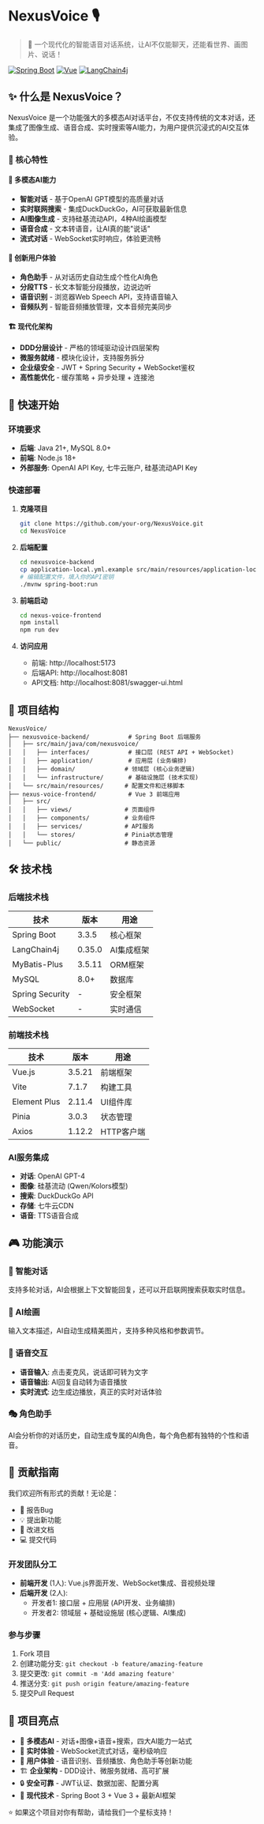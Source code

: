 # NexusVoice 🎙️

> 🚀 一个现代化的智能语音对话系统，让AI不仅能聊天，还能看世界、画图片、说话！

[![Spring Boot](https://img.shields.io/badge/Spring%20Boot-3.3.5-brightgreen.svg)](https://spring.io/projects/spring-boot)
[![Vue](https://img.shields.io/badge/Vue.js-3.5.21-4FC08D.svg)](https://vuejs.org/)
[![LangChain4j](https://img.shields.io/badge/LangChain4j-0.35.0-blue.svg)](https://github.com/langchain4j/langchain4j)

## ✨ 什么是 NexusVoice？

NexusVoice 是一个功能强大的多模态AI对话平台，不仅支持传统的文本对话，还集成了图像生成、语音合成、实时搜索等AI能力，为用户提供沉浸式的AI交互体验。

### 🎯 核心特性

#### 🤖 多模态AI能力
- **智能对话** - 基于OpenAI GPT模型的高质量对话
- **实时联网搜索** - 集成DuckDuckGo，AI可获取最新信息
- **AI图像生成** - 支持硅基流动API，4种AI绘画模型
- **语音合成** - 文本转语音，让AI真的能"说话"
- **流式对话** - WebSocket实时响应，体验更流畅

#### 🎨 创新用户体验
- **角色助手** - 从对话历史自动生成个性化AI角色
- **分段TTS** - 长文本智能分段播放，边说边听
- **语音识别** - 浏览器Web Speech API，支持语音输入
- **音频队列** - 智能音频播放管理，文本音频完美同步

#### 🏗️ 现代化架构
- **DDD分层设计** - 严格的领域驱动设计四层架构
- **微服务就绪** - 模块化设计，支持服务拆分
- **企业级安全** - JWT + Spring Security + WebSocket鉴权
- **高性能优化** - 缓存策略 + 异步处理 + 连接池

## 🚀 快速开始

### 环境要求
- **后端**: Java 21+, MySQL 8.0+
- **前端**: Node.js 18+
- **外部服务**: OpenAI API Key, 七牛云账户, 硅基流动API Key

### 快速部署

1. **克隆项目**
   ```bash
   git clone https://github.com/your-org/NexusVoice.git
   cd NexusVoice
   ```

2. **后端配置**
   ```bash
   cd nexusvoice-backend
   cp application-local.yml.example src/main/resources/application-local.yml
   # 编辑配置文件，填入你的API密钥
   ./mvnw spring-boot:run
   ```

3. **前端启动**
   ```bash
   cd nexus-voice-frontend
   npm install
   npm run dev
   ```

4. **访问应用**
   - 前端: http://localhost:5173
   - 后端API: http://localhost:8081
   - API文档: http://localhost:8081/swagger-ui.html

## 📁 项目结构

```
NexusVoice/
├── nexusvoice-backend/           # Spring Boot 后端服务
│   ├── src/main/java/com/nexusvoice/
│   │   ├── interfaces/           # 接口层 (REST API + WebSocket)
│   │   ├── application/          # 应用层 (业务编排)
│   │   ├── domain/              # 领域层 (核心业务逻辑)
│   │   └── infrastructure/       # 基础设施层 (技术实现)
│   └── src/main/resources/      # 配置文件和迁移脚本
├── nexus-voice-frontend/         # Vue 3 前端应用
│   ├── src/
│   │   ├── views/               # 页面组件
│   │   ├── components/          # 业务组件
│   │   ├── services/            # API服务
│   │   └── stores/              # Pinia状态管理
│   └── public/                  # 静态资源
```

## 🛠️ 技术栈

### 后端技术栈
| 技术 | 版本 | 用途 |
|------|------|------|
| Spring Boot | 3.3.5 | 核心框架 |
| LangChain4j | 0.35.0 | AI集成框架 |
| MyBatis-Plus | 3.5.11 | ORM框架 |
| MySQL | 8.0+ | 数据库 |
| Spring Security | - | 安全框架 |
| WebSocket | - | 实时通信 |

### 前端技术栈
| 技术 | 版本 | 用途 |
|------|------|------|
| Vue.js | 3.5.21 | 前端框架 |
| Vite | 7.1.7 | 构建工具 |
| Element Plus | 2.11.4 | UI组件库 |
| Pinia | 3.0.3 | 状态管理 |
| Axios | 1.12.2 | HTTP客户端 |

### AI服务集成
- **对话**: OpenAI GPT-4
- **图像**: 硅基流动 (Qwen/Kolors模型)
- **搜索**: DuckDuckGo API
- **存储**: 七牛云CDN
- **语音**: TTS语音合成

## 🎮 功能演示

### 💬 智能对话
支持多轮对话，AI会根据上下文智能回复，还可以开启联网搜索获取实时信息。

### 🎨 AI绘画
输入文本描述，AI自动生成精美图片，支持多种风格和参数调节。

### 🎤 语音交互
- **语音输入**: 点击麦克风，说话即可转为文字
- **语音输出**: AI回复自动转为语音播放
- **实时流式**: 边生成边播放，真正的实时对话体验

### 🎭 角色助手
AI会分析你的对话历史，自动生成专属的AI角色，每个角色都有独特的个性和语音。

## 🤝 贡献指南

我们欢迎所有形式的贡献！无论是：

- 🐛 报告Bug
- 💡 提出新功能
- 📖 改进文档
- 💻 提交代码

### 开发团队分工
- **前端开发** (1人): Vue.js界面开发、WebSocket集成、音视频处理
- **后端开发** (2人): 
  - 开发者1: 接口层 + 应用层 (API开发、业务编排)
  - 开发者2: 领域层 + 基础设施层 (核心逻辑、AI集成)

### 参与步骤
1. Fork 项目
2. 创建功能分支: `git checkout -b feature/amazing-feature`
3. 提交更改: `git commit -m 'Add amazing feature'`
4. 推送分支: `git push origin feature/amazing-feature`
5. 提交Pull Request

## 🌟 项目亮点

- 🎯 **多模态AI** - 对话+图像+语音+搜索，四大AI能力一站式
- 🚀 **实时体验** - WebSocket流式对话，毫秒级响应
- 🎨 **用户体验** - 语音识别、音频播放、角色助手等创新功能
- 🏗️ **企业架构** - DDD设计、微服务就绪、高可扩展
- 🔒 **安全可靠** - JWT认证、数据加密、配置分离
- 📱 **现代技术** - Spring Boot 3 + Vue 3 + 最新AI框架

⭐ 如果这个项目对你有帮助，请给我们一个星标支持！
